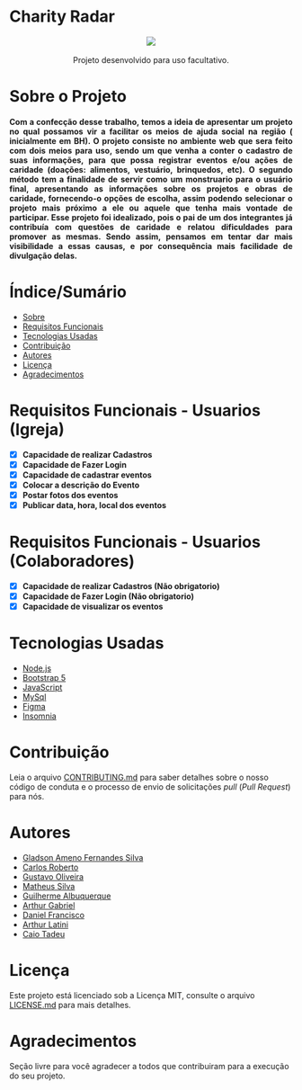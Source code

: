 # Charity Radar
<p align="center" > 
<img src="https://github.com/DanielCostaGH/CharityRadar-ProjetoFinal/blob/main/public/img/logo.png"
</p >
	<br/>
	<br/>
	Projeto desenvolvido para uso facultativo.
	
# Sobre o Projeto


<h4 align="justify">
	Com a confecção desse trabalho, temos a ideia de apresentar um projeto no qual possamos vir a facilitar os meios de ajuda social na região ( inicialmente em BH).
O projeto consiste no ambiente web que sera feito com dois meios para uso, sendo um que venha a conter o cadastro de suas informações, para que possa registrar eventos e/ou ações de caridade (doações: alimentos, vestuário, brinquedos, etc). O segundo método tem a finalidade de servir como um monstruario para o usuário final, apresentando as informações sobre os projetos e obras de caridade, fornecendo-o opções de escolha, assim podendo selecionar o projeto mais próximo a ele ou aquele que tenha mais vontade de participar.
Esse projeto foi idealizado, pois o pai de um dos integrantes já contribuía com questões de caridade e relatou dificuldades para promover as mesmas. Sendo assim, pensamos em tentar dar mais visibilidade a essas causas, e por consequência mais facilidade de divulgação delas.
</h4>



# Índice/Sumário

* [Sobre](#sobre-o-projeto)
* [Requisitos Funcionais](#requisitos-funcionais)
* [Tecnologias Usadas](#tecnologias-usadas)
* [Contribuição](#contribuição)
* [Autores](#autores)
* [Licença](#licença)
* [Agradecimentos](#agradecimentos)


# Requisitos Funcionais - Usuarios (Igreja)

- [x] **Capacidade de realizar Cadastros**
- [x] **Capacidade de Fazer Login**
- [x] **Capacidade de cadastrar eventos**
- [x] **Colocar a descrição do Evento**
- [x] **Postar fotos dos eventos**
- [x] **Publicar data, hora, local dos eventos**

# Requisitos Funcionais - Usuarios (Colaboradores)

- [x] **Capacidade de realizar Cadastros (Não obrigatorio)**
- [x] **Capacidade de Fazer Login (Não obrigatorio)**
- [x] **Capacidade de visualizar os eventos**

# Tecnologias Usadas

- [Node.js](https://nodejs.org/en/)
- [Bootstrap 5](https://getbootstrap.com/docs/5.0/getting-started/introduction/)
- [JavaScript](https://www.javascript.com/)
- [MySql](https://www.mysql.com/)
- [Figma](https://www.figma.com)
- [Insomnia](https://insomnia.rest/download)




# Contribuição

Leia o arquivo [CONTRIBUTING.md](CONTRIBUTING.md) para saber detalhes sobre o nosso código de conduta e o processo de envio de solicitações *pull* (*Pull Request*) para nós.

# Autores

- [Gladson Ameno Fernandes Silva](https://github.com/GladsonAmeno)
- [Carlos Roberto](https://github.com/cjribeiro99)
- [Gustavo Oliveira](https://github.com/gustavo2755)
- [Matheus Silva](https://github.com/SMtHR)
- [Guilherme Albuquerque](https://github.com/tigui10)
- [Arthur Gabriel](https://github.com/Arthur-Gab)
- [Daniel Francisco](https://github.com/DanielCostaGH)
- [Arthur Latini](https://github.com/arthurlatini)
- [Caio Tadeu](https://github.com/CaioTFC)

# Licença

Este projeto está licenciado sob a Licença MIT,  consulte o arquivo [LICENSE.md](LICENSE.md) para mais detalhes.

# Agradecimentos

Seção livre para você agradecer a todos que contribuiram para a execução do seu projeto.
